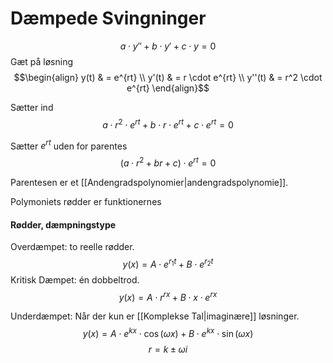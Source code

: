 # Dæmpede Svingninger

$$a \cdot y'' + b \cdot y' + c \cdot y = 0$$
Gæt på løsning
$$\begin{align}
y(t) & = e^{rt} \\
y'(t) & = r \cdot  e^{rt} \\
y''(t) & = r^2 \cdot e^{rt}
\end{align}$$


Sætter ind
$$a \cdot r^2 \cdot e ^{rt} + b \cdot r \cdot e^{rt} + c \cdot e^{rt} = 0$$

Sætter $e^{rt}$ uden for parentes
$$(a \cdot r^2 + br + c) \cdot e^{rt} = 0$$

Parentesen er et [[Andengradspolynomier|andengradspolynomie]]. 

Polymoniets rødder er funktionernes 

#### Rødder, dæmpningstype 
Overdæmpet: to reelle rødder.
$$y(x) = A \cdot e^{r_1t} + B \cdot e^{r_2t}$$
Kritisk Dæmpet: én dobbeltrod.
$$y(x) = A \cdot r^{rx} + B \cdot x \cdot e^{rx}$$

Underdæmpet: Når der kun er [[Komplekse Tal|imaginære]] løsninger.
$$y(x) = A \cdot e^{kx} \cdot \cos(\omega x) + B \cdot  e^{kx} \cdot \sin(\omega x)$$
$$r = k \pm \omega i$$